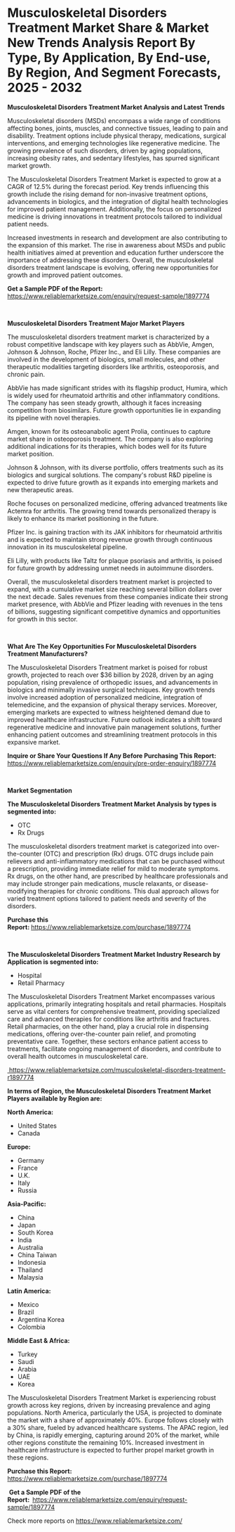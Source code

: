 <p><h1>Musculoskeletal Disorders Treatment Market Share & Market New Trends Analysis Report By Type, By Application, By End-use, By Region, And Segment Forecasts, 2025 - 2032</h1></p><p><strong>Musculoskeletal Disorders Treatment Market Analysis and Latest Trends</strong></p>
<p><p>Musculoskeletal disorders (MSDs) encompass a wide range of conditions affecting bones, joints, muscles, and connective tissues, leading to pain and disability. Treatment options include physical therapy, medications, surgical interventions, and emerging technologies like regenerative medicine. The growing prevalence of such disorders, driven by aging populations, increasing obesity rates, and sedentary lifestyles, has spurred significant market growth.</p><p>The Musculoskeletal Disorders Treatment Market is expected to grow at a CAGR of 12.5% during the forecast period. Key trends influencing this growth include the rising demand for non-invasive treatment options, advancements in biologics, and the integration of digital health technologies for improved patient management. Additionally, the focus on personalized medicine is driving innovations in treatment protocols tailored to individual patient needs. </p><p>Increased investments in research and development are also contributing to the expansion of this market. The rise in awareness about MSDs and public health initiatives aimed at prevention and education further underscore the importance of addressing these disorders. Overall, the musculoskeletal disorders treatment landscape is evolving, offering new opportunities for growth and improved patient outcomes.</p></p>
<p><strong>Get a Sample PDF of the Report:&nbsp;</strong> <a href="https://www.reliablemarketsize.com/enquiry/request-sample/1897774?utm_campaign=2634&utm_medium=2&utm_source=Github&utm_content=ia&utm_term=03032025&utm_id=musculoskeletal-disorders-treatment">https://www.reliablemarketsize.com/enquiry/request-sample/1897774</a></p>
<p>&nbsp;</p>
<p><strong>Musculoskeletal Disorders Treatment Major Market Players</strong></p>
<p><p>The musculoskeletal disorders treatment market is characterized by a robust competitive landscape with key players such as AbbVie, Amgen, Johnson & Johnson, Roche, Pfizer Inc., and Eli Lilly. These companies are involved in the development of biologics, small molecules, and other therapeutic modalities targeting disorders like arthritis, osteoporosis, and chronic pain.</p><p>AbbVie has made significant strides with its flagship product, Humira, which is widely used for rheumatoid arthritis and other inflammatory conditions. The company has seen steady growth, although it faces increasing competition from biosimilars. Future growth opportunities lie in expanding its pipeline with novel therapies.</p><p>Amgen, known for its osteoanabolic agent Prolia, continues to capture market share in osteoporosis treatment. The company is also exploring additional indications for its therapies, which bodes well for its future market position.</p><p>Johnson & Johnson, with its diverse portfolio, offers treatments such as its biologics and surgical solutions. The company's robust R&D pipeline is expected to drive future growth as it expands into emerging markets and new therapeutic areas.</p><p>Roche focuses on personalized medicine, offering advanced treatments like Actemra for arthritis. The growing trend towards personalized therapy is likely to enhance its market positioning in the future.</p><p>Pfizer Inc. is gaining traction with its JAK inhibitors for rheumatoid arthritis and is expected to maintain strong revenue growth through continuous innovation in its musculoskeletal pipeline.</p><p>Eli Lilly, with products like Taltz for plaque psoriasis and arthritis, is poised for future growth by addressing unmet needs in autoimmune disorders.</p><p>Overall, the musculoskeletal disorders treatment market is projected to expand, with a cumulative market size reaching several billion dollars over the next decade. Sales revenues from these companies indicate their strong market presence, with AbbVie and Pfizer leading with revenues in the tens of billions, suggesting significant competitive dynamics and opportunities for growth in this sector.</p></p>
<p>&nbsp;</p>
<p><strong>What Are The Key Opportunities For Musculoskeletal Disorders Treatment Manufacturers?</strong></p>
<p><p>The Musculoskeletal Disorders Treatment market is poised for robust growth, projected to reach over $36 billion by 2028, driven by an aging population, rising prevalence of orthopedic issues, and advancements in biologics and minimally invasive surgical techniques. Key growth trends involve increased adoption of personalized medicine, integration of telemedicine, and the expansion of physical therapy services. Moreover, emerging markets are expected to witness heightened demand due to improved healthcare infrastructure. Future outlook indicates a shift toward regenerative medicine and innovative pain management solutions, further enhancing patient outcomes and streamlining treatment protocols in this expansive market.</p></p>
<p><strong>Inquire or Share Your Questions If Any Before Purchasing This Report:</strong> <a href="https://www.reliablemarketsize.com/enquiry/pre-order-enquiry/1897774?utm_campaign=2634&utm_medium=2&utm_source=Github&utm_content=ia&utm_term=03032025&utm_id=musculoskeletal-disorders-treatment">https://www.reliablemarketsize.com/enquiry/pre-order-enquiry/1897774</a></p>
<p>&nbsp;</p>
<p><strong>Market Segmentation</strong></p>
<p><strong>The Musculoskeletal Disorders Treatment Market Analysis by types is segmented into:</strong></p>
<p><ul><li>OTC</li><li>Rx Drugs</li></ul></p>
<p><p>The musculoskeletal disorders treatment market is categorized into over-the-counter (OTC) and prescription (Rx) drugs. OTC drugs include pain relievers and anti-inflammatory medications that can be purchased without a prescription, providing immediate relief for mild to moderate symptoms. Rx drugs, on the other hand, are prescribed by healthcare professionals and may include stronger pain medications, muscle relaxants, or disease-modifying therapies for chronic conditions. This dual approach allows for varied treatment options tailored to patient needs and severity of the disorders.</p></p>
<p><strong>Purchase this Report:&nbsp;</strong><a href="https://www.reliablemarketsize.com/purchase/1897774?utm_campaign=2634&utm_medium=2&utm_source=Github&utm_content=ia&utm_term=03032025&utm_id=musculoskeletal-disorders-treatment">https://www.reliablemarketsize.com/purchase/1897774</a></p>
<p>&nbsp;</p>
<p><strong>The Musculoskeletal Disorders Treatment Market Industry Research by Application is segmented into:</strong></p>
<p><ul><li>Hospital</li><li>Retail Pharmacy</li></ul></p>
<p><p>The Musculoskeletal Disorders Treatment Market encompasses various applications, primarily integrating hospitals and retail pharmacies. Hospitals serve as vital centers for comprehensive treatment, providing specialized care and advanced therapies for conditions like arthritis and fractures. Retail pharmacies, on the other hand, play a crucial role in dispensing medications, offering over-the-counter pain relief, and promoting preventative care. Together, these sectors enhance patient access to treatments, facilitate ongoing management of disorders, and contribute to overall health outcomes in musculoskeletal care.</p></p>
<p><a href="https://www.reliablemarketsize.com/musculoskeletal-disorders-treatment-r1897774?utm_campaign=2634&utm_medium=2&utm_source=Github&utm_content=ia&utm_term=03032025&utm_id=musculoskeletal-disorders-treatment">&nbsp;https://www.reliablemarketsize.com/musculoskeletal-disorders-treatment-r1897774</a></p>
<p><strong>In terms of Region, the Musculoskeletal Disorders Treatment Market Players available by Region are:</strong></p>
<p>
    <p> <strong> North America: </strong>
        <ul>
            <li>United States</li>
            <li>Canada</li>
        </ul>
        </p> 
    <p> <strong> Europe: </strong>
        <ul>
            <li>Germany</li>
            <li>France</li>
            <li>U.K.</li>
            <li>Italy</li>
            <li>Russia</li>
        </ul>
        </p> 
    <p> <strong> Asia-Pacific: </strong>
        <ul>
            <li>China</li>
            <li>Japan</li>
            <li>South Korea</li>
            <li>India</li>
            <li>Australia</li>
            <li>China Taiwan</li>
            <li>Indonesia</li>
            <li>Thailand</li>
            <li>Malaysia</li>
        </ul>
        </p> 
    <p> <strong> Latin America: </strong>
        <ul>
            <li>Mexico</li>
            <li>Brazil</li>
            <li>Argentina Korea</li>
            <li>Colombia</li>
        </ul>
        </p> 
    <p> <strong> Middle East & Africa: </strong>
        <ul>
            <li>Turkey</li>
            <li>Saudi</li>
            <li>Arabia</li>
            <li>UAE</li>
            <li>Korea</li>
        </ul>
    </p>
    </p>
<p><p>The Musculoskeletal Disorders Treatment Market is experiencing robust growth across key regions, driven by increasing prevalence and aging populations. North America, particularly the USA, is projected to dominate the market with a share of approximately 40%. Europe follows closely with a 30% share, fueled by advanced healthcare systems. The APAC region, led by China, is rapidly emerging, capturing around 20% of the market, while other regions constitute the remaining 10%. Increased investment in healthcare infrastructure is expected to further propel market growth in these regions.</p></p>
<p><strong>Purchase this Report: </strong><a href="https://www.reliablemarketsize.com/purchase/1897774?utm_campaign=2634&utm_medium=2&utm_source=Github&utm_content=ia&utm_term=03032025&utm_id=musculoskeletal-disorders-treatment">https://www.reliablemarketsize.com/purchase/1897774</a></p>
<p>&nbsp;<strong>Get a Sample PDF of the Report:&nbsp;&nbsp;</strong><a href="https://www.reliablemarketsize.com/enquiry/request-sample/1897774?utm_campaign=2634&utm_medium=2&utm_source=Github&utm_content=ia&utm_term=03032025&utm_id=musculoskeletal-disorders-treatment">https://www.reliablemarketsize.com/enquiry/request-sample/1897774</a></p>
<p><strong></strong></p>
<p>Check more reports on <a href="https://www.reliablemarketsize.com/?utm_campaign=2634&utm_medium=2&utm_source=Github&utm_content=ia&utm_term=03032025&utm_id=musculoskeletal-disorders-treatment">https://www.reliablemarketsize.com/</a></p>